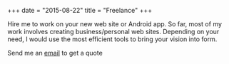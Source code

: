 +++
date = "2015-08-22"
title = "Freelance"
+++

Hire me to work on your new web site or Android app. So far, most of my work involves creating business/personal web sites. Depending on your need, I would use the most efficient tools to bring your vision into form. 

Send me an <a href="mailto:me@sivasuthan.com">email</a> to get a quote